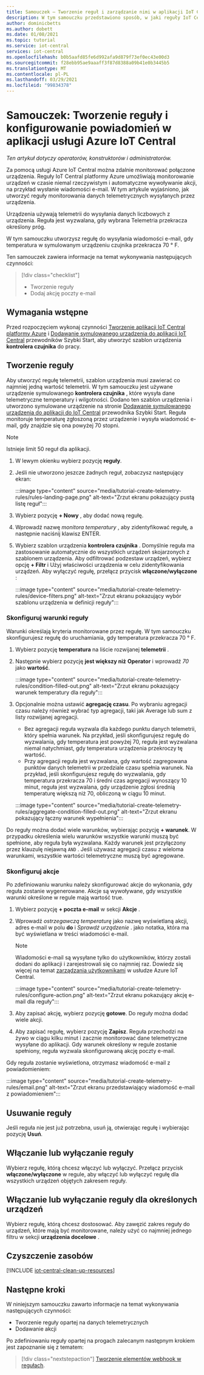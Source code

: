 ```yaml
---
title: Samouczek — Tworzenie reguł i zarządzanie nimi w aplikacji IoT Central platformy Azure
description: W tym samouczku przedstawiono sposób, w jaki reguły IoT Central platformy Azure umożliwiają monitorowanie urządzeń w czasie niemal rzeczywistym oraz automatyczne wywoływanie akcji, takich jak wysyłanie wiadomości e-mail, gdy reguła jest wyzwalana.
author: dominicbetts
ms.author: dobett
ms.date: 01/08/2021
ms.topic: tutorial
ms.service: iot-central
services: iot-central
ms.openlocfilehash: b0b5aafd85fe6d992afa9d879f73ef0ec43e00d3
ms.sourcegitcommit: f28ebb95ae9aaaff3f87d8388a09b41e0b3445b5
ms.translationtype: MT
ms.contentlocale: pl-PL
ms.lasthandoff: 03/29/2021
ms.locfileid: "99834378"
---
```

# <a name="tutorial-create-a-rule-and-set-up-notifications-in-your-azure-iot-central-application"></a>Samouczek: Tworzenie reguły i konfigurowanie powiadomień w aplikacji usługi Azure IoT Central

*Ten artykuł dotyczy operatorów, konstruktorów i administratorów.*

Za pomocą usługi Azure IoT Central można zdalnie monitorować połączone urządzenia. Reguły IoT Central platformy Azure umożliwiają monitorowanie urządzeń w czasie niemal rzeczywistym i automatyczne wywoływanie akcji, na przykład wysłanie wiadomości e-mail. W tym artykule wyjaśniono, jak utworzyć reguły monitorowania danych telemetrycznych wysyłanych przez urządzenia.

Urządzenia używają telemetrii do wysyłania danych liczbowych z urządzenia. Reguła jest wyzwalana, gdy wybrana Telemetria przekracza określony próg.

W tym samouczku utworzysz regułę do wysyłania wiadomości e-mail, gdy temperatura w symulowanym urządzeniu czujnika przekracza 70 &deg; F.

Ten samouczek zawiera informacje na temat wykonywania następujących czynności:

> [!div class="checklist"]
>
> * Tworzenie reguły
> * Dodaj akcję poczty e-mail

## <a name="prerequisites"></a>Wymagania wstępne

Przed rozpoczęciem wykonaj czynności [Tworzenie aplikacji IoT Central platformy Azure](./quick-deploy-iot-central.md) i [Dodawanie symulowanego urządzenia do aplikacji IoT Central](./quick-create-simulated-device.md) przewodników Szybki Start, aby utworzyć szablon urządzenia **kontrolera czujnika** do pracy.

## <a name="create-a-rule"></a>Tworzenie reguły

Aby utworzyć regułę telemetrii, szablon urządzenia musi zawierać co najmniej jedną wartość telemetrii. W tym samouczku jest używane urządzenie symulowanego **kontrolera czujnika** , które wysyła dane telemetryczne temperatury i wilgotności. Dodano ten szablon urządzenia i utworzono symulowane urządzenie na stronie [Dodawanie symulowanego urządzenia do aplikacji do IoT Central](./quick-create-simulated-device.md) przewodnika Szybki Start. Reguła monitoruje temperaturę zgłoszoną przez urządzenie i wysyła wiadomość e-mail, gdy znajdzie się ona powyżej 70 stopni.

> [!NOTE]
> Istnieje limit 50 reguł dla aplikacji.

1. W lewym okienku wybierz pozycję **reguły**.

1. Jeśli nie utworzono jeszcze żadnych reguł, zobaczysz następujący ekran:

    :::image type="content" source="media/tutorial-create-telemetry-rules/rules-landing-page.png" alt-text="Zrzut ekranu pokazujący pustą listę reguł":::

1. Wybierz pozycję **+ Nowy** , aby dodać nową regułę.

1. Wprowadź nazwę _monitora temperatury_ , aby zidentyfikować regułę, a następnie naciśnij klawisz ENTER.

1. Wybierz szablon urządzenia **kontrolera czujnika** . Domyślnie reguła ma zastosowanie automatycznie do wszystkich urządzeń skojarzonych z szablonem urządzenia. Aby odfiltrować podzestaw urządzeń, wybierz opcję **+ Filtr** i Użyj właściwości urządzenia w celu zidentyfikowania urządzeń. Aby wyłączyć regułę, przełącz przycisk **włączone/wyłączone** :

    :::image type="content" source="media/tutorial-create-telemetry-rules/device-filters.png" alt-text="Zrzut ekranu pokazujący wybór szablonu urządzenia w definicji reguły":::

### <a name="configure-the-rule-conditions"></a>Skonfiguruj warunki reguły

Warunki określają kryteria monitorowane przez regułę. W tym samouczku skonfigurujesz regułę do uruchamiania, gdy temperatura przekracza 70 &deg; F.

1. Wybierz pozycję **temperatura** na liście rozwijanej **telemetrii** .

1. Następnie wybierz pozycję **jest większy niż** **Operator** i wprowadź _70_ jako **wartość**.

    :::image type="content" source="media/tutorial-create-telemetry-rules/condition-filled-out.png" alt-text="Zrzut ekranu pokazujący warunek temperatury dla reguły":::

1. Opcjonalnie można ustawić **agregację czasu**. Po wybraniu agregacji czasu należy również wybrać typ agregacji, taki jak Average lub sum z listy rozwijanej agregacji.

    * Bez agregacji reguła wyzwala dla każdego punktu danych telemetrii, który spełnia warunek. Na przykład, jeśli skonfigurujesz regułę do wyzwalania, gdy temperatura jest powyżej 70, reguła jest wyzwalana niemal natychmiast, gdy temperatura urządzenia przekroczy tę wartość.
    * Przy agregacji reguła jest wyzwalana, gdy wartość zagregowana punktów danych telemetrii w przedziale czasu spełnia warunek. Na przykład, jeśli skonfigurujesz regułę do wyzwalania, gdy temperatura przekracza 70 i średni czas agregacji wynoszący 10 minut, reguła jest wyzwalana, gdy urządzenie zgłosi średnią temperaturę większą niż 70, obliczoną w ciągu 10 minut.

    :::image type="content" source="media/tutorial-create-telemetry-rules/aggregate-condition-filled-out.png" alt-text="Zrzut ekranu pokazujący łączny warunek wypełnienia":::

Do reguły można dodać wiele warunków, wybierając pozycję **+ warunek**. W przypadku określenia wielu warunków wszystkie warunki muszą być spełnione, aby reguła była wyzwalana. Każdy warunek jest przyłączony przez klauzulę niejawną `AND` . Jeśli używasz agregacji czasu z wieloma warunkami, wszystkie wartości telemetryczne muszą być agregowane.

### <a name="configure-actions"></a>Skonfiguruj akcje

Po zdefiniowaniu warunku należy skonfigurować akcje do wykonania, gdy reguła zostanie wygenerowane. Akcje są wywoływane, gdy wszystkie warunki określone w regule mają wartość true.

1. Wybierz pozycję **+ poczta e-mail** w sekcji **Akcje** .

1. Wprowadź _ostrzegawczą temperaturę_ jako nazwę wyświetlaną akcji, adres e-mail w polu **do** i _Sprawdź urządzenie_ . jako notatka, która ma być wyświetlana w treści wiadomości e-mail.

    > [!NOTE]
    > Wiadomości e-mail są wysyłane tylko do użytkowników, którzy zostali dodani do aplikacji i zarejestrowali się co najmniej raz. Dowiedz się więcej na temat [zarządzania użytkownikami](howto-administer.md) w usłudze Azure IoT Central.

    :::image type="content" source="media/tutorial-create-telemetry-rules/configure-action.png" alt-text="Zrzut ekranu pokazujący akcję e-mail dla reguły":::

1. Aby zapisać akcję, wybierz pozycję **gotowe**. Do reguły można dodać wiele akcji.

1. Aby zapisać regułę, wybierz pozycję **Zapisz**. Reguła przechodzi na żywo w ciągu kilku minut i zacznie monitorować dane telemetryczne wysyłane do aplikacji. Gdy warunek określony w regule zostanie spełniony, reguła wyzwala skonfigurowaną akcję poczty e-mail.

Gdy reguła zostanie wyświetlona, otrzymasz wiadomość e-mail z powiadomieniem:

:::image type="content" source="media/tutorial-create-telemetry-rules/email.png" alt-text="Zrzut ekranu przedstawiający wiadomość e-mail z powiadomieniem":::

## <a name="delete-a-rule"></a>Usuwanie reguły

Jeśli reguła nie jest już potrzebna, usuń ją, otwierając regułę i wybierając pozycję **Usuń**.

## <a name="enable-or-disable-a-rule"></a>Włączanie lub wyłączanie reguły

Wybierz regułę, którą chcesz włączyć lub wyłączyć. Przełącz przycisk **włączone/wyłączone** w regule, aby włączyć lub wyłączyć regułę dla wszystkich urządzeń objętych zakresem reguły.

## <a name="enable-or-disable-a-rule-for-specific-devices"></a>Włączanie lub wyłączanie reguły dla określonych urządzeń

Wybierz regułę, którą chcesz dostosować. Aby zawęzić zakres reguły do urządzeń, które mają być monitorowane, należy użyć co najmniej jednego filtru w sekcji **urządzenia docelowe** .

## <a name="clean-up-resources"></a>Czyszczenie zasobów

[!INCLUDE [iot-central-clean-up-resources](../../../includes/iot-central-clean-up-resources.md)]

## <a name="next-steps"></a>Następne kroki

W niniejszym samouczku zawarto informacje na temat wykonywania następujących czynności:

* Tworzenie reguły opartej na danych telemetrycznych
* Dodawanie akcji

Po zdefiniowaniu reguły opartej na progach zalecanym następnym krokiem jest zapoznanie się z tematem:

> [!div class="nextstepaction"]
> [Tworzenie elementów webhook w regułach](./howto-create-webhooks.md).
